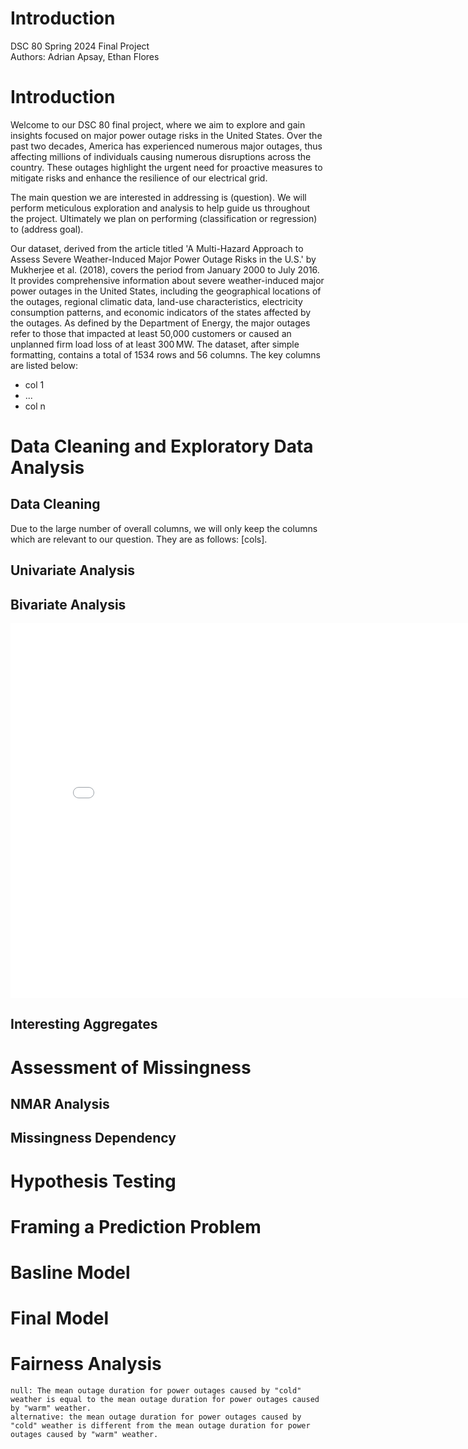 # Introduction
DSC 80 Spring 2024 Final Project
<br> Authors: Adrian Apsay, Ethan Flores

# Introduction
Welcome to our DSC 80 final project, where we aim to explore and gain insights focused on major power outage risks in the United States.  Over the past two decades, America has experienced numerous major outages, thus affecting millions of individuals causing numerous disruptions across the country. These outages highlight the urgent need for proactive measures to mitigate risks and enhance the resilience of our electrical grid.

The main question we are interested in addressing is (question). We will perform meticulous exploration and analysis to help guide us throughout the project. Ultimately we plan on performing (classification or regression) to (address goal).

Our dataset, derived from the article titled 'A Multi-Hazard Approach to Assess Severe Weather-Induced Major Power Outage Risks in the U.S.' by Mukherjee et al. (2018), covers the period from January 2000 to July 2016. It provides comprehensive information about severe weather-induced major power outages in the United States, including the geographical locations of the outages, regional climatic data, land-use characteristics, electricity consumption patterns, and economic indicators of the states affected by the outages. As defined by the Department of Energy, the major outages refer to those that impacted at least 50,000 customers or caused an unplanned firm load loss of at least 300 MW. The dataset, after simple formatting, contains a total of 1534 rows and 56 columns.  The key columns are listed below: 

- col 1
- ...
- col n

# Data Cleaning and Exploratory Data Analysis
## Data Cleaning
Due to the large number of overall columns, we will only keep the columns which are relevant to our question. They are as follows: [cols].

## Univariate Analysis

## Bivariate Analysis
<iframe
  src="bivariate_graph_1.html"
  width="800"
  height="600"
  frameborder="0"
></iframe>

## Interesting Aggregates

# Assessment of Missingness

## NMAR Analysis

## Missingness Dependency

    
# Hypothesis Testing

    
# Framing a Prediction Problem

    
# Basline Model

    
# Final Model

    
# Fairness Analysis


~~~~~~~~~
null: The mean outage duration for power outages caused by "cold" weather is equal to the mean outage duration for power outages caused by "warm" weather.
alternative: the mean outage duration for power outages caused by "cold" weather is different from the mean outage duration for power outages caused by "warm" weather.

